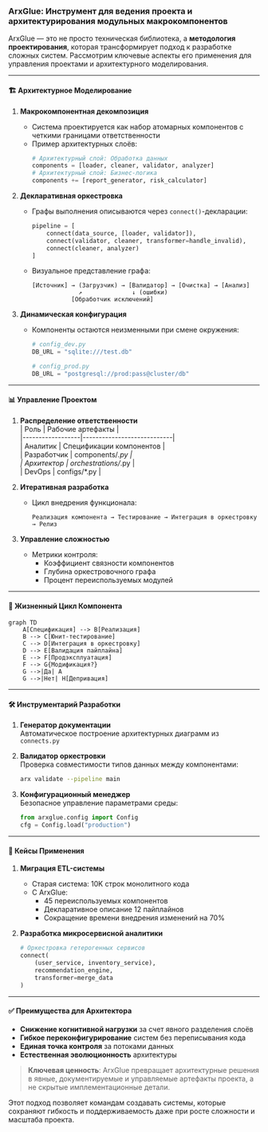### ArxGlue: Инструмент для ведения проекта и архитектурирования модульных макрокомпонентов

ArxGlue — это не просто техническая библиотека, а **методология проектирования**, которая трансформирует подход к разработке сложных систем. Рассмотрим ключевые аспекты его применения для управления проектами и архитектурного моделирования.

---

#### 🏗️ **Архитектурное Моделирование**
1. **Макрокомпонентная декомпозиция**  
   - Система проектируется как набор атомарных компонентов с четкими границами ответственности  
   - Пример архитектурных слоёв:  
     ```python
     # Архитектурный слой: Обработка данных
     components = [loader, cleaner, validator, analyzer]
     # Архитектурный слой: Бизнес-логика
     components += [report_generator, risk_calculator]
     ```

2. **Декларативная оркестровка**  
   - Графы выполнения описываются через `connect()`-декларации:  
     ```python
     pipeline = [
         connect(data_source, [loader, validator]),
         connect(validator, cleaner, transformer=handle_invalid),
         connect(cleaner, analyzer)
     ]
     ```
   - Визуальное представление графа:  
     ```
     [Источник] → (Загрузчик) → [Валидатор] → [Очистка] → [Анализ]  
                  ↗              ↓ (ошибки)  
                [Обработчик исключений]
     ```

3. **Динамическая конфигурация**  
   - Компоненты остаются неизменными при смене окружения:  
     ```python
     # config_dev.py
     DB_URL = "sqlite:///test.db"
     
     # config_prod.py
     DB_URL = "postgresql://prod:pass@cluster/db"
     ```

---

#### 📊 **Управление Проектом**
1. **Распределение ответственности**  
   | Роль             | Рабочие артефакты         |  
   |------------------|----------------------------|  
   | Аналитик         | Спецификации компонентов  |  
   | Разработчик      | components/*.py           |  
   | Архитектор       | orchestrations/*.py       |  
   | DevOps           | configs/*.py              |  

2. **Итеративная разработка**  
   - Цикл внедрения функционала:  
     ```
     Реализация компонента → Тестирование → Интеграция в оркестровку → Релиз
     ```

3. **Управление сложностью**  
   - Метрики контроля:  
     - Коэффициент связности компонентов  
     - Глубина оркестровочного графа  
     - Процент переиспользуемых модулей  

---

#### 🔄 **Жизненный Цикл Компонента**
```mermaid
graph TD
    A[Спецификация] --> B[Реализация]
    B --> C[Юнит-тестирование]
    C --> D[Интеграция в оркестровку]
    D --> E[Валидация пайплайна]
    E --> F[Продэксплуатация]
    F --> G{Модификация?}
    G -->|Да| A
    G -->|Нет| H[Депривация]
```

---

#### 🛠️ **Инструментарий Разработки**
1. **Генератор документации**  
   Автоматическое построение архитектурных диаграмм из `connects.py`

2. **Валидатор оркестровки**  
   Проверка совместимости типов данных между компонентами:  
   ```bash
   arx validate --pipeline main
   ```

3. **Конфигурационный менеджер**  
   Безопасное управление параметрами среды:  
   ```python
   from arxglue.config import Config
   cfg = Config.load("production")
   ```

---

#### 💼 **Кейсы Применения**
1. **Миграция ETL-системы**  
   - Старая система: 10K строк монолитного кода  
   - С ArxGlue:  
     - 45 переиспользуемых компонентов  
     - Декларативное описание 12 пайплайнов  
     - Сокращение времени внедрения изменений на 70%

2. **Разработка микросервисной аналитики**  
   ```python
   # Оркестровка гетерогенных сервисов
   connect(
       (user_service, inventory_service),
       recommendation_engine,
       transformer=merge_data
   )
   ```

---

#### ✅ **Преимущества для Архитектора**
- **Снижение когнитивной нагрузки** за счет явного разделения слоёв  
- **Гибкое переконфигурирование** систем без переписывания кода  
- **Единая точка контроля** за потоками данных  
- **Естественная эволюционность** архитектуры  

> **Ключевая ценность**: ArxGlue превращает архитектурные решения в явные, документируемые и управляемые артефакты проекта, а не скрытые имплементационные детали.

Этот подход позволяет командам создавать системы, которые сохраняют гибкость и поддерживаемость даже при росте сложности и масштаба проекта.